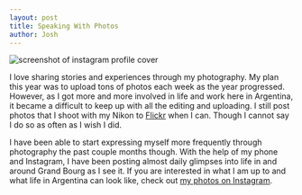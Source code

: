 ```yaml
---
layout: post
title: Speaking With Photos
author: Josh
---
```


![screenshot of instagram profile cover](http://i.imgur.com/vfcaFfG.png?2)

I love sharing stories and experiences through my photography. My plan this
year was to upload tons of photos each week as the year progressed. However,
as I got more and more involved in life and work here in Argentina, it
became a difficult to keep up with all the editing and uploading. I still
post photos that I shoot with my Nikon to
[Flickr](https://www.flickr.com/photos/jbranchaud/) when I can. Though I
cannot say I do so as often as I wish I did.

I have been able to start expressing myself more frequently through photography the
past couple months though. With the help of my phone and Instagram, I have
been posting almost daily glimpses into life in and around Grand Bourg as I
see it. If you are interested in what I am up to and what life in Argentina
can look like, check out [my photos on Instagram](http://instagram.com/jbranchaud).
